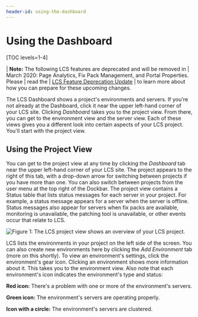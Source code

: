 ```yaml
---
header-id: using-the-dashboard
---
```


# Using the Dashboard

[TOC levels=1-4]

| **Note:** The following LCS features are deprecated and will be removed in
| March 2020: Page Analytics, Fix Pack Management, and Portal Properties. Please
| read the 
| [LCS Feature Deprecation Update](https://help.liferay.com/hc/en-us/articles/360037317691-Liferay-Connected-Services-Feature-Deprecation-Update-March-2020)
| to learn more about how you can prepare for these upcoming changes. 

The LCS Dashboard shows a project's environments and servers. If you're not
already at the Dashboard, click it near the upper left-hand corner of your LCS
site. Clicking *Dashboard* takes you to the project view. From there, you can
get to the environment view and the server view. Each of these views gives you
a different look into certain aspects of your LCS project. You'll start with the
project view. 

## Using the Project View

You can get to the project view at any time by clicking the *Dashboard* tab near
the upper left-hand corner of your LCS site. The project appears to the right of
this tab, with a drop-down arrow for switching between projects if you have more
than one. You can also switch between projects from the user menu at the top
right of the Dockbar. The project view contains a Status table that lists status
messages for each server in your project. For example, a status message appears
for a server when the server is offline. Status messages also appear for servers
when fix packs are available, monitoring is unavailable, the patching tool is
unavailable, or other events occur that relate to LCS. 

![Figure 1: The LCS project view shows an overview of your LCS project.](../../../images-dxp/lcs-project-view.png)

LCS lists the environments in your project on the left side of the screen. You 
can also create new environments here by clicking the *Add Environment* tab 
(more on this shortly). To view an environment's settings, click the
environment's gear icon. Clicking an environment shows more information about
it. This takes you to the environment view. Also note that each environment's
icon indicates the environment's type and status: 

**Red icon:** There's a problem with one or more of the environment's servers. 

**Green icon:** The environment's servers are operating properly. 

**Icon with a circle:** The environment's servers are clustered. 
